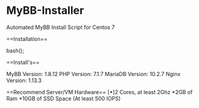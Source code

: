 # MyBB-Installer
Automated MyBB Install Script for Centos 7

==Installation==

bash();

==Install's==

MyBB Version: 1.8.12
PHP Version: 7.1.7
MariaDB Version: 10.2.7
Nginx Version: 1.13.3

==Recommend Server/VM Hardware==
[*]2 Cores, at least 2Ghz
*2GB of Ram
*10GB of SSD Space (At least 500 IOPS)
